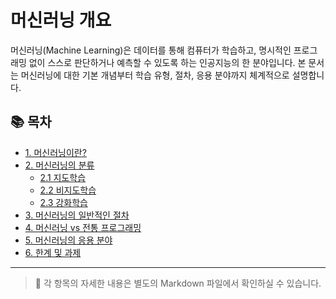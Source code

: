 # 머신러닝 개요

머신러닝(Machine Learning)은 데이터를 통해 컴퓨터가 학습하고, 명시적인 프로그래밍 없이 스스로 판단하거나 예측할 수 있도록 하는 인공지능의 한 분야입니다. 본 문서는 머신러닝에 대한 기본 개념부터 학습 유형, 절차, 응용 분야까지 체계적으로 설명합니다.

## 📚 목차
- [1. 머신러닝이란?](./01_머신러닝이란.md)
- [2. 머신러닝의 분류](./02_머신러닝의_분류.md)
  - [2.1 지도학습](./02_1_지도학습.md)
  - [2.2 비지도학습](./02_2_비지도학습.md)
  - [2.3 강화학습](#23-강화학습reinforcement-learning)
- [3. 머신러닝의 일반적인 절차](#3-머신러닝의-일반적인-절차)
- [4. 머신러닝 vs 전통 프로그래밍](#4-머신러닝-vs-전통-프로그래밍)
- [5. 머신러닝의 응용 분야](#5-머신러닝의-응용-분야)
- [6. 한계 및 과제](#6-한계-및-과제)

---

> 📌 각 항목의 자세한 내용은 별도의 Markdown 파일에서 확인하실 수 있습니다.
